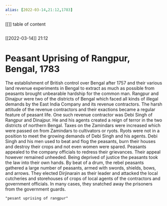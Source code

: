 ```yaml
---
alias: [2022-03-14,21:12,1783]
---
```

[[]]
table of content
```toc
```

[[2022-03-14]] 21:12
# Peasant Uprising of Rangpur, Bengal, 1783
The establishment of British control over Bengal after 1757 and their various land revenue experiments in Bengal to extract as much as possible from peasants brought unbearable hardship for the common man.
Rangpur and Dinajpur were two of the districts of Bengal which faced all kinds of illegal demands by the East India Company and its revenue contractors.
The harsh attitude of the revenue contractors and their exactions became a regular feature of peasant life.
One such revenue contractor was Debi Singh of Rangpur and Dinajpur.
He and his agents created a reign of terror in the two districts of northern Bengal.
Taxes on the Zamindars were increased which were passed on from Zamindars to cultivators or ryots.
Ryots were not in a position to meet the growing demands of Debi Singh and his agents.
Debi Singh and his men used to beat and flog the peasants, burn their houses and destroy their crops and not even women were spared.
Peasants appealed to the company officials to redress their grievances. Their appeal however remained unheeded.
Being deprived of justice the peasants took the law into their own hands.
By beat of a drum, the rebel peasants gathered a large number of peasants, armed with swords, shields, bows, and arrows.
They elected Dirjinarain as their leader and attacked the local cutcheries and storehouses of crops of local agents of the contractors and government officials.
In many cases, they snatched away the prisoners from the government guards.
```query
"pesant uprising of rangpur"
```